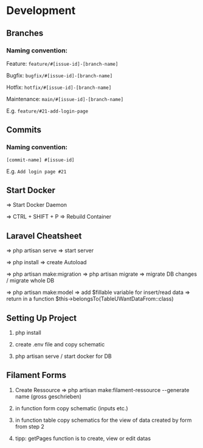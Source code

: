 # Development

## Branches
### Naming convention:

Feature: `feature/#[issue-id]-[branch-name]`

Bugfix: `bugfix/#[issue-id]-[branch-name]`

Hotfix: `hotfix/#[issue-id]-[branch-name]`

Maintenance: `main/#[issue-id]-[branch-name]`

E.g. `feature/#21-add-login-page`

## Commits
### Naming convention:
`[commit-name] #[issue-id]`

E.g. `Add login page #21`
## Start Docker

=> Start Docker Daemon

=> CTRL + SHIFT + P => Rebuild Container
## Laravel Cheatsheet
=> php artisan serve => start server


=> php install => create Autoload

=> php artisan make:migration => php artisan migrate => migrate DB changes / migrate whole DB

=> php artisan make:model => add $fillable variable for insert/read data => return in a function $this->belongsTo(TableUWantDataFrom::class)

## Setting Up Project

1. php install

2. create .env file and copy schematic

3. php artisan serve / start docker for DB
## Filament Forms

1. Create Ressource => php artisan make:filament-ressource --generate name (gross geschrieben)

2. in function form copy schematic (inputs etc.)

3. in function table copy schematics for the view of data created by form from step 2

4. tipp: getPages function is to create, view or edit datas
